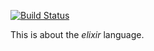 [![Build Status](https://travis-ci.org/RawIron/scratch-elixir.svg)](https://travis-ci.org/RawIron/scratch-elixir)


This is about the *elixir* language.
